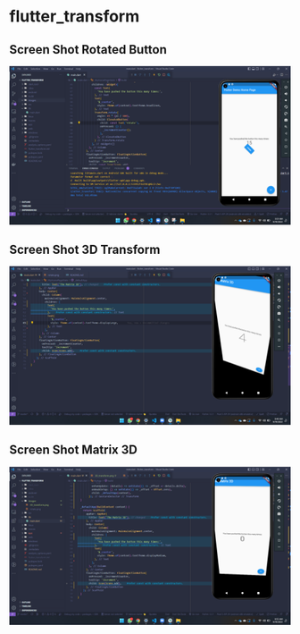 # flutter_transform

## Screen Shot Rotated Button 
![rotate](images/rotate.png)
## Screen Shot 3D Transform 
![rotate](images/3D_transform.png)
## Screen Shot Matrix 3D
![rotate](images/Matrix_3D.png)